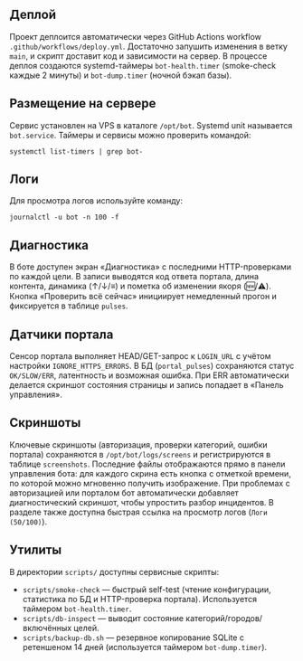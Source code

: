 ## Деплой
Проект деплоится автоматически через GitHub Actions workflow `.github/workflows/deploy.yml`. Достаточно запушить изменения в ветку `main`, и скрипт доставит код и зависимости на сервер. В процессе деплоя создаются systemd-таймеры `bot-health.timer` (smoke-check каждые 2 минуты) и `bot-dump.timer` (ночной бэкап базы).

## Размещение на сервере
Сервис установлен на VPS в каталоге `/opt/bot`. Systemd unit называется `bot.service`. Таймеры и сервисы можно проверить командой:

```
systemctl list-timers | grep bot-
```

## Логи
Для просмотра логов используйте команду:

```
journalctl -u bot -n 100 -f
```

## Диагностика
В боте доступен экран «Диагностика» с последними HTTP-проверками по каждой цели. В записи выводятся код ответа портала, длина контента, динамика (↑/↓/≡) и пометка об изменении якоря (🆕/⚠️). Кнопка «Проверить всё сейчас» инициирует немедленный прогон и фиксируется в таблице `pulses`.

## Датчики портала
Сенсор портала выполняет HEAD/GET-запрос к `LOGIN_URL` с учётом настройки `IGNORE_HTTPS_ERRORS`. В БД (`portal_pulses`) сохраняются статус `OK/SLOW/ERR`, латентность и возможная ошибка. При ERR автоматически делается скриншот состояния страницы и запись попадает в «Панель управления».

## Скриншоты
Ключевые скриншоты (авторизация, проверки категорий, ошибки портала) сохраняются в `/opt/bot/logs/screens` и регистрируются в таблице `screenshots`. Последние файлы отображаются прямо в панели управления бота: для каждого скрина есть кнопка с отметкой времени, по которой можно мгновенно получить изображение. При проблемах с авторизацией или порталом бот автоматически добавляет диагностический скриншот, чтобы упростить разбор инцидентов. В разделе также доступна быстрая ссылка на просмотр логов (`Логи (50/100)`).

## Утилиты

В директории `scripts/` доступны сервисные скрипты:

- `scripts/smoke-check` — быстрый self-test (чтение конфигурации, статистика по БД и HTTP-проверка портала). Используется таймером `bot-health.timer`.
- `scripts/db-inspect` — выводит состояние категорий/городов/включённых целей.
- `scripts/backup-db.sh` — резервное копирование SQLite с ретеншеном 14 дней (используется таймером `bot-dump.timer`).
